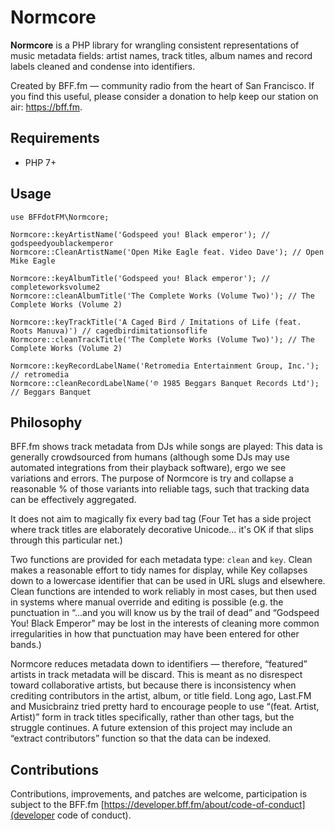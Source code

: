 # Normcore

**Normcore** is a PHP library for wrangling consistent representations of music metadata fields: artist names, track titles, album names and record labels cleaned and condense into identifiers.

Created by BFF.fm — community radio from the heart of San Francisco. If you find this useful, please consider a donation to help keep our station on air: https://bff.fm.

## Requirements

* PHP 7+

## Usage

```
use BFFdotFM\Normcore;

Normcore::keyArtistName('Godspeed you! Black emperor'); // godspeedyoublackemperor
Normcore::CleanArtistName('Open Mike Eagle feat. Video Dave'); // Open Mike Eagle

Normcore::keyAlbumTitle('Godspeed you! Black emperor'); // completeworksvolume2
Normcore::cleanAlbumTitle('The Complete Works (Volume Two)'); // The Complete Works (Volume 2)

Normcore::keyTrackTitle('A Caged Bird / Imitations of Life (feat. Roots Manuva)') // cagedbirdimitationsoflife
Normcore::cleanTrackTitle('The Complete Works (Volume Two)'); // The Complete Works (Volume 2)

Normcore::keyRecordLabelName('Retromedia Entertainment Group, Inc.'); // retromedia
Normcore::cleanRecordLabelName('℗ 1985 Beggars Banquet Records Ltd'); // Beggars Banquet

```

## Philosophy

BFF.fm shows track metadata from DJs while songs are played: This data is generally crowdsourced from humans (although some DJs may use automated integrations from their playback software), ergo we see variations and errors. The purpose of Normcore is try and collapse a reasonable % of those variants into reliable tags, such that tracking data can be effectively aggregated.

It does not aim to magically fix every bad tag (Four Tet has a side project where track titles are elaborately decorative Unicode… it's OK if that slips through this particular net.)

Two functions are provided for each metadata type: `clean` and `key`. Clean makes a reasonable effort to tidy names for display, while Key collapses down to a lowercase identifier that can be used in URL slugs and elsewhere. Clean functions are intended to work reliably in most cases, but then used in systems where manual override and editing is possible (e.g. the punctuation in “...and you will know us by the trail of dead” and “Godspeed You! Black Emperor” may be lost in the interests of cleaning more common irregularities in how that punctuation may have been entered for other bands.)

Normcore reduces metadata down to identifiers — therefore, “featured” artists in track metadata will be discard. This is meant as no disrespect toward collaborative artists, but because there is inconsistency when crediting contributors in the artist, album, or title field. Long ago, Last.FM and Musicbrainz tried pretty hard to encourage people to use “(feat. Artist, Artist)” form in track titles specifically, rather than other tags, but the struggle continues. A future extension of this project may include an “extract contributors” function so that the data can be indexed.

## Contributions

Contributions, improvements, and patches are welcome, participation is subject to the BFF.fm [https://developer.bff.fm/about/code-of-conduct](developer code of conduct).
